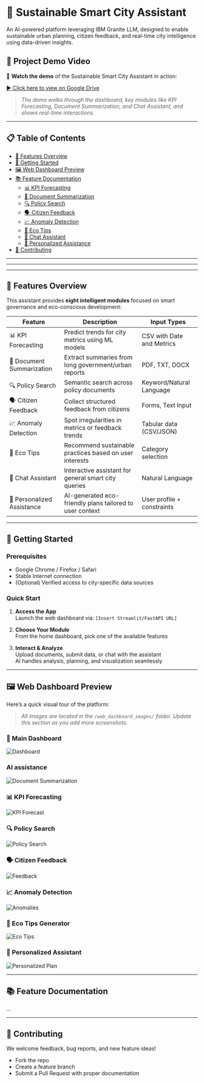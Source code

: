# 🌇 Sustainable Smart City Assistant

An AI-powered platform leveraging IBM Granite LLM, designed to enable sustainable urban planning, citizen feedback, and real-time city intelligence using data-driven insights.
## 📂 Project Demo Video

🎥 **Watch the demo** of the Sustainable Smart City Assistant in action:

[▶️ Click here to view on Google Drive](https://drive.google.com/file/d/1vv7T4IqNNq82-fdo8gORPga3difFio1l/view?usp=drive_link)

> _The demo walks through the dashboard, key modules like KPI Forecasting, Document Summarization, and Chat Assistant, and shows real-time interactions._

---

## 📋 Table of Contents

- [🚀 Features Overview](#-features-overview)
- [🏁 Getting Started](#-getting-started)
- [🖼️ Web Dashboard Preview](#-web-dashboard-preview)
- [📚 Feature Documentation](#-feature-documentation)
  - [📊 KPI Forecasting](#-kpi-forecasting)
  - [📄 Document Summarization](#-document-summarization)
  - [🔍 Policy Search](#-policy-search)
  - [🗣️ Citizen Feedback](#-citizen-feedback)
  - [📈 Anomaly Detection](#-anomaly-detection)
  - [🌿 Eco Tips](#-eco-tips)
  - [🤖 Chat Assistant](#-chat-assistant)
  - [🧠 Personalized Assistance](#-personalized-assistance)
- [🤝 Contributing](#contributing)

---
---


---


## 🚀 Features Overview

This assistant provides **eight intelligent modules** focused on smart governance and eco-conscious development:

| Feature                   | Description                                                | Input Types                    |
|---------------------------|------------------------------------------------------------|--------------------------------|
| 📊 KPI Forecasting        | Predict trends for city metrics using ML models           | CSV with Date and Metrics      |
| 📄 Document Summarization | Extract summaries from long government/urban reports      | PDF, TXT, DOCX                 |
| 🔍 Policy Search          | Semantic search across policy documents                   | Keyword/Natural Language       |
| 🗣️ Citizen Feedback        | Collect structured feedback from citizens                 | Forms, Text Input              |
| 📈 Anomaly Detection       | Spot irregularities in metrics or feedback trends         | Tabular data (CSV/JSON)        |
| 🌿 Eco Tips                | Recommend sustainable practices based on user interests   | Category selection             |
| 🤖 Chat Assistant          | Interactive assistant for general smart city queries      | Natural Language               |
| 🧠 Personalized Assistance | AI-generated eco-friendly plans tailored to user context  | User profile + constraints     |

---

## 🏁 Getting Started

### Prerequisites

- Google Chrome / Firefox / Safari
- Stable Internet connection
- (Optional) Verified access to city-specific data sources

### Quick Start

1. **Access the App**  
   Launch the web dashboard via: `[Insert Streamlit/FastAPI URL]`

2. **Choose Your Module**  
   From the home dashboard, pick one of the available features

3. **Interact & Analyze**  
   Upload documents, submit data, or chat with the assistant  
   AI handles analysis, planning, and visualization seamlessly

---

## 🖼️ Web Dashboard Preview

Here’s a quick visual tour of the platform:

> _All images are located in the `/web_dashboard_images/` folder. Update this section as you add more screenshots._

### 🧭 Main Dashboard
![Dashboard](web_dashboard_images/dashboard.png)

### AI assistance
![Document Summarization](web_dashboard_images/chatbot.png)

### 📊 KPI Forecasting
![KPI Forecast](web_dashboard_images/kpi_forecasting.png)

### 🔍 Policy Search
![Policy Search](web_dashboard_images/policy_search.png)

### 🗣️ Citizen Feedback
![Feedback](web_dashboard_images/citizen_feedback.png)

### 📈 Anomaly Detection
![Anomalies](web_dashboard_images/anomaly_detection.png)

### 🌿 Eco Tips Generator
![Eco Tips](web_dashboard_images/eco_tips.png)

### 🧠 Personalized Assistant
![Personalized Plan](web_dashboard_images/personalized_assistance.png)

---

## 📚 Feature Documentation
<!-- (Same as previous section — remains unchanged) -->

...

---

## 🤝 Contributing

We welcome feedback, bug reports, and new feature ideas!

- Fork the repo  
- Create a feature branch  
- Submit a Pull Request with proper documentation

